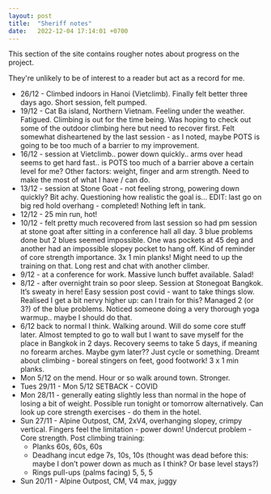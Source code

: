 ```yaml
---
layout: post
title:  "Sheriff notes"
date:   2022-12-04 17:14:01 +0700
---
```


This section of the site contains rougher notes about progress on the project.

They're unlikely to be of interest to a reader but act as a record for me.

* 26/12 - Climbed indoors in Hanoi (Vietclimb). Finally felt better three days ago. Short session, felt pumped.
* 19/12 - Cat Ba island, Northern Vietnam. Feeling under the weather. Fatigued. Climbing is out for the time being. Was hoping to check out some of the outdoor climbing here but need to recover first. Felt somewhat disheartened by the last session - as I noted, maybe POTS is going to be too much of a barrier to my improvement.
* 16/12 - session at Vietclimb.. power down quickly.. arms over head seems to get hard fast.. is POTS too much of a barrier above a certain level for me? Other factors: weight, finger and arm strength. Need to make the most of what I have / can do.
* 13/12 - session at Stone Goat - not feeling strong, powering down quickly? Bit achy. Questioning how realistic the goal is... EDIT: last go on big red hold overhang - completed! Nothing left in tank.
* 12/12 - 25 min run, hot!
* 10/12 - felt pretty much recovered from last session so had pm session at stone goat after sitting in a conference hall all day. 3 blue problems done but 2 blues seemed impossible. One was pockets at 45 deg and another had an impossible slopey pocket to hang off. Kind of reminder of core strength importance. 3x 1 min planks! Might need to up the training on that. Long rest and chat with another climber.
* 9/12 - at a conference for work. Massive lunch buffet available. Salad!
* 8/12 - after overnight train so poor sleep. Session at Stonegoat Bangkok. It’s sweaty in here! Easy session post covid - want to take things slow. Realised I get a bit nervy higher up: can I train for this? Managed 2 (or 3?) of the blue problems. Noticed someone doing a very thorough yoga warmup.. maybe I should do that.
* 6/12 back to normal I think. Walking around. Will do some core stuff later. Almost tempted to go to wall but I want to save myself for the place in Bangkok in 2 days. Recovery seems to take 5 days, if meaning no forearm arches. Maybe gym later?? Just cycle or something. Dreamt about climbing - boreal stingers on feet, good footwork! 3 x 1 min planks.
* Mon 5/12 on the mend. Hour or so walk around town. Stronger.
* Tues 29/11 - Mon 5/12 SETBACK - COVID
* Mon 28/11 - generally eating slightly less than normal in the hope of losing a bit of weight. Possible run tonight or tomorrow alternatively. Can look up core strength exercises - do them in the hotel.
* Sun 27/11 - Alpine Outpost, CM, 2xV4, overhanging slopey, crimpy vertical. Fingers feel the limitation - power down! Undercut problem - Core strength. Post climbing training:
  * Planks 60s, 60s, 60s
  * Deadhang incut edge 7s, 10s, 10s (thought was dead before this: maybe I don’t power down as much as I think? Or base level stays?)
  * Rings pull-ups (palms facing) 5, 5, 5
* Sun 20/11 - Alpine Outpost, CM, V4 max, juggy
